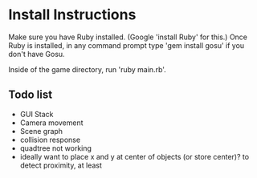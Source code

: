 # Install Instructions

Make sure you have Ruby installed. (Google 'install Ruby' for this.) Once Ruby is installed, in any command prompt type 'gem install gosu' if you don't have Gosu.

Inside of the game directory, run 'ruby main.rb'.

## Todo list

- GUI Stack
- Camera movement
- Scene graph
- collision response
- quadtree not working
- ideally want to place x and y at center of objects (or store center)? to detect proximity, at least
